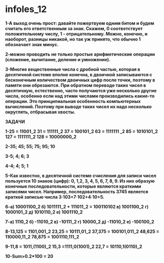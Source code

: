 # infoles_12
**1-А выход очень прост: давайте пожертвуем одним битом и будем считать его ответственным за знак. Скажем, 0 соответствует положительному числу, 1 - отрицательному. Можно, конечно, и наоборот, разницы никакой, но так уж принято, что обычно 1 обозначает знак минус.**

**2-можно проводить не только простые арифметические операции (сложение, вычитание, деление и умножение).**

**3-Многие вещественные числа с дробной частью, которая в десятичной системе вполне конечна, в двоичной записываются с бесконечным количеством двоичных цифр после точки, поэтому в памяти они обрезаются. При обратном переводе таких чисел в десятичную, естественно, часто получаются уже несколько другие числа, особенно если над этими числами производились какие-то операции. Это принципиальная особенность компьютерных вычислений. Поэтому при выводе таких чисел их надо несколько округлять, отбрасывая хвосты.**

**ЗАДАЧИ**

**1-25 = 11001_2 31 = 111111_2 37 = 100101_2 63 = 1111111 _2 85 = 1010101_2 127 = 1111111_2 128 = 10000000_2**

**2-35; 45; 55; 75; 95; 10**

**3-5; 4; 6; 3**

**4-4; 4; 5; 1**

**5-Как известно, в десятичной системе счисления для записи чисел пользуется 10 знаков (цифр): 0, 1,2, 3, 4, 5, 6, 7, 8, 9. Из них образую конечные последовательности, которые являются краткими записями чисел. Например, последовательность 3745 является краткой записью числа 3·103+7·102+4·10+5.**

**6-а) 10001100_2 б) 1011111_2 + 111011_2 = 100110102 в) 1001100_2 г) 1000101_2 д) 1010110_2 е) 1001110_2**

**7-а) 1110_2 б) -11010_2 в) -10111_2 г) 10000_2 д) -11010_2 е) -100100_2**

**8-13,125 = 1101,001_2 23,25 = 10111,01_2 37,375 = 100101,011_2 48,625 = 110000,11_2 78,875 = 1001110,111_2**

**9-11,8 = 1011,(1100)_2 15,3 =1111,0(1001)_2 22,7 = 10110,1(0110)_2**

**10-Sum>0.2*100 = 20**
